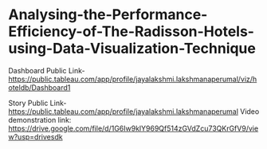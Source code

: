 # Analysing-the-Performance-Efficiency-of-The-Radisson-Hotels-using-Data-Visualization-Technique


Dashboard Public Link- https://public.tableau.com/app/profile/jayalakshmi.lakshmanaperumal/viz/hoteldb/Dashboard1

Story Public Link- https://public.tableau.com/app/profile/jayalakshmi.lakshmanaperumal
Video demonstration link:
https://drive.google.com/file/d/1G6Iw9klY969Qf514zGVdZcu73QKrGfV9/view?usp=drivesdk
